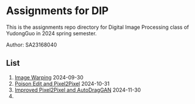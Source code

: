 # Assignments for DIP

This is the assignments repo directory for Digital Image Processing class of YudongGuo in 2024 spring semester.

Author: SA23168040



## List

1. [Image Warping](./01_ImageWarping/README.md) 2024-09-30
2. [Poison Edit and Pixel2Pixel](./02_DIPwithPyTorch/README.md) 2024-10-31
3. [Improved Pixel2Pixel and AutoDragGAN](./03_PlayWithGANs/README.md) 2024-11-30
4. 

